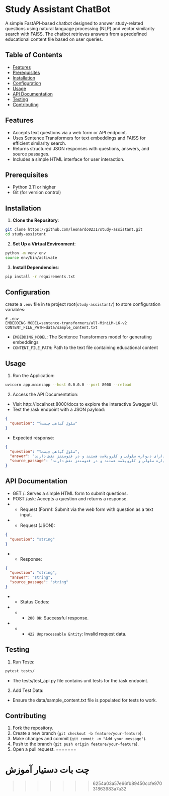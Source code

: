 # Study Assistant ChatBot
A simple FastAPI-based chatbot designed to answer study-related questions using natural language processing (NLP) and vector similarity search with FAISS. The chatbot retrieves answers from a predefined educational content file based on user queries.

## Table of Contents
- [Features](#features)
- [Prerequisites](#prerequisites)
- [Installation](#installation)
- [Configuration](#configuration)
- [Usage](#usage)
- [API Documentation](#api-documentation)
- [Testing](#testing)
- [Contributing](#contributing)

## Features
- Accepts text questions via a web form or API endpoint.
- Uses Sentence Transformers for text embeddings and FAISS for efficient similarity search.
- Returns structured JSON responses with questions, answers, and source passages.
- Includes a simple HTML interface for user interaction.

## Prerequisites
- Python 3.11 or higher
- Git (for version control)

## Installation
1. **Clone the Repository**:
```bash
git clone https://github.com/leonardo0231/study-assistant.git
cd study-assistant
```
2. **Set Up a Virtual Environment**:
```bash
python -m venv env
source env/bin/activate
```
3. **Install Dependencies**:
```bash
pip install -r requirements.txt
```

## Configuration
create a `.env` file in te project root(`study-assistant/`) to store configuration variables:
```plaintext
# .env
EMBEDDING_MODEL=sentence-transformers/all-MiniLM-L6-v2
CONTENT_FILE_PATH=data/sample_content.txt
```
- `EMBEDDING_MODEL`: The Sentence Transformers model for generating embeddings
- `CONTENT_FILE_PATH`: Path to the text file containing educational content


## Usage
1. Run the Application:
```bash
uvicorn app.main:app --host 0.0.0.0 --port 8000 --reload
```
2. Access the API Documentation:
- Visit http://localhost:8000/docs to explore the interactive Swagger UI.
- Test the /ask endpoint with a JSON payload:
```json
{
  "question": "سلول گیاهی چیست؟"
}
```
- Expected response:
```json
{
  "question": "سلول گیاهی چیست؟",
  "answer": "سلول‌های گیاهی دارای دیواره سلولی و کلروپلاست هستند و در فتوسنتز نقش دارند.",
  "source_passage": "سلول‌های گیاهی دارای دیواره سلولی و کلروپلاست هستند و در فتوسنتز نقش دارند."
}
```

## API Documentation
- GET /: Serves a simple HTML form to submit questions.
- POST /ask: Accepts a question and returns a response.
- - Request (Form): Submit via the web form with question as a text input.
- - Request (JSON):
```json
{
  "question": "string"
}
```
- - Response:
```json
{
  "question": "string",
  "answer": "string",
  "source_passage": "string"
}
```
- - Status Codes:
- - - `200 OK`: Successful response.
- - - `422 Unprocessable Entity`: Invalid request data.

## Testing
1. Run Tests:
```bash
pytest tests/
```
- The tests/test_api.py file contains unit tests for the /ask endpoint.
2. Add Test Data:
- Ensure the data/sample_content.txt file is populated for tests to work.

## Contributing
1. Fork the repository.
2. Create a new branch (`git checkout -b feature/your-feature`).
3. Make changes and commit (`git commit -m "Add your message"`).
4. Push to the branch (`git push origin feature/your-feature`).
5. Open a pull request.
=======
# چت بات دستیار آموزش
>>>>>>> 6254a03a57e66fb89450ccfe97031863983a7a32
